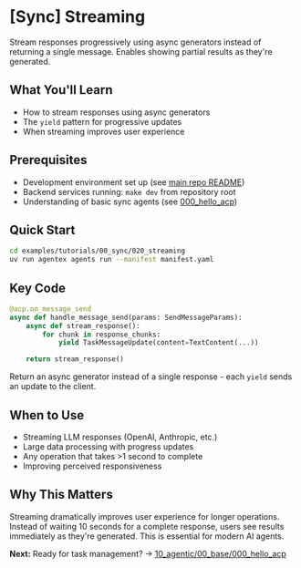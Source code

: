 # [Sync] Streaming

Stream responses progressively using async generators instead of returning a single message. Enables showing partial results as they're generated.

## What You'll Learn
- How to stream responses using async generators
- The `yield` pattern for progressive updates
- When streaming improves user experience

## Prerequisites
- Development environment set up (see [main repo README](https://github.com/scaleapi/scale-agentex))
- Backend services running: `make dev` from repository root
- Understanding of basic sync agents (see [000_hello_acp](../000_hello_acp/))

## Quick Start

```bash
cd examples/tutorials/00_sync/020_streaming
uv run agentex agents run --manifest manifest.yaml
```

## Key Code

```python
@acp.on_message_send
async def handle_message_send(params: SendMessageParams):
    async def stream_response():
        for chunk in response_chunks:
            yield TaskMessageUpdate(content=TextContent(...))

    return stream_response()
```

Return an async generator instead of a single response - each `yield` sends an update to the client.

## When to Use
- Streaming LLM responses (OpenAI, Anthropic, etc.)
- Large data processing with progress updates
- Any operation that takes >1 second to complete
- Improving perceived responsiveness

## Why This Matters
Streaming dramatically improves user experience for longer operations. Instead of waiting 10 seconds for a complete response, users see results immediately as they're generated. This is essential for modern AI agents.

**Next:** Ready for task management? → [10_agentic/00_base/000_hello_acp](../../10_agentic/00_base/000_hello_acp/)

